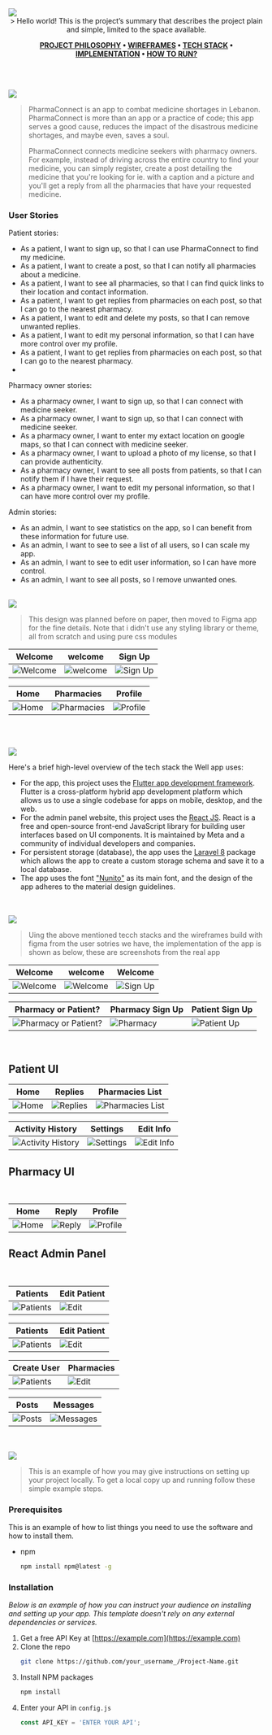 <img src="https://github.com/MajdHarbb/PharmaConnect/blob/master/README/titles/title.svg"/>

<div align="center">
> Hello world! This is the project’s summary that describes the project plain and simple, limited to the space available. 

**[PROJECT PHILOSOPHY](https://github.com/julescript/well_app#-project-philosophy) • [WIREFRAMES](https://github.com/julescript/well_app#-wireframes) • [TECH STACK](https://github.com/julescript/well_app#-tech-stack) • [IMPLEMENTATION](https://github.com/julescript/well_app#-impplementation) • [HOW TO RUN?](https://github.com/julescript/well_app#-how-to-run)**

</div>

<br><br>


<img src="https://github.com/MajdHarbb/PharmaConnect/blob/master/README/titles/projectphilosophy.svg"/>

> PharmaConnect is an app to combat medicine shortages in Lebanon. PharmaConnect is more than an app or a practice of code; this app serves a good cause, reduces the impact of the disastrous medicine shortages, and maybe even, saves a soul. 
> 
> PharmaConnect connects medicine seekers with pharmacy owners. For example, instead of driving across the entire country to find your medicine, you can simply register, create a post detailing the medicine that you're looking for ie. with a caption and a picture and you'll get a reply from all the pharmacies that have your requested medicine. 

### User Stories
Patient stories:
- As a patient, I want to sign up, so that I can use PharmaConnect to find my medicine.
- As a patient, I want to create a post, so that I can notify all pharmacies about a medicine.
- As a patient, I want to see all pharmacies, so that I can find quick links to their location and contact information.
- As a patient, I want to get replies from pharmacies on each post, so that I can go to the nearest pharmacy.
- As a patient, I want to edit and delete my posts, so that I can remove unwanted replies.
- As a patient, I want to edit my personal information, so that I can have more control over my profile.
- As a patient, I want to get replies from pharmacies on each post, so that I can go to the nearest pharmacy.
- 
Pharmacy owner stories:
- As a pharmacy owner, I want to sign up, so that I can connect with medicine seeker.
- As a pharmacy owner, I want to sign up, so that I can connect with medicine seeker.
- As a pharmacy owner, I want to enter my extact location on google maps, so that I can connect with medicine seeker.
- As a pharmacy owner, I want to upload a photo of my license, so that I can provide authenticity.
- As a pharmacy owner, I want to see all posts from patients, so that I can notify them if I have their request.
- As a pharmacy owner, I want to edit my personal information, so that I can have more control over my profile.

Admin stories: 
- As an admin, I want to see statistics on the app, so I can benefit from these information for future use.
- As an admin, I want to see to see a list of all users, so I can scale my app.
- As an admin, I want to see to edit user information, so I can have more control.
- As an admin, I want to see all posts, so I remove unwanted ones.
<br><br>

<img src="https://github.com/MajdHarbb/PharmaConnect/blob/master/README/titles/wireframes.svg"/>

> This design was planned before on paper, then moved to Figma app for the fine details.
Note that i didn't use any styling library or theme, all from scratch and using pure css modules

| Welcome  | welcome  |Sign Up  |
| -----------------| -----|-----|
| ![Welcome](https://github.com/MajdHarbb/PharmaConnect-Flutter/blob/master/readme/figma/welcome.png) | ![welcome](https://github.com/MajdHarbb/PharmaConnect-Flutter/blob/master/readme/figma/welcome2.png) | ![Sign Up](https://github.com/MajdHarbb/PharmaConnect-Flutter/blob/master/readme/figma/signuppage.png) |

| Home  | Pharmacies  |Profile  |
| ---------| -----|-----|
| ![Home](https://github.com/MajdHarbb/PharmaConnect-Flutter/blob/master/readme/figma/patienthome.png) | ![Pharmacies](https://github.com/MajdHarbb/PharmaConnect-Flutter/blob/master/readme/figma/userpharmacies.png) | ![Profile](https://github.com/MajdHarbb/PharmaConnect-Flutter/blob/master/readme/figma/userprofile.png) |


<br><br>

<img src="https://github.com/MajdHarbb/PharmaConnect/blob/master/README/titles/tech.svg"/>

Here's a brief high-level overview of the tech stack the Well app uses:

- For the app, this project uses the [Flutter app development framework](https://flutter.dev/). Flutter is a cross-platform hybrid app development platform which allows us to use a single codebase for apps on mobile, desktop, and the web.
- For the admin panel website, this project uses the [React JS](https://reactjs.org/). React is a free and open-source front-end JavaScript library for building user interfaces based on UI components. It is maintained by Meta and a community of individual developers and companies.
- For persistent storage (database), the app uses the [Laravel 8](https://laravel.com/) package which allows the app to create a custom storage schema and save it to a local database.
- The app uses the font ["Nunito"](https://fonts.google.com/specimen/Nunito) as its main font, and the design of the app adheres to the material design guidelines.



<br><br>
<img src="https://github.com/MajdHarbb/PharmaConnect/blob/master/README/titles/implementation.svg"/>

> Uing the above mentioned tecch stacks and the wireframes build with figma from the user sotries we have, the implementation of the app is shown as below, these are screenshots from the real app

| Welcome  | welcome  |Welcome  |
| -----------------| -----|-----|
| ![Welcome](https://github.com/MajdHarbb/PharmaConnect/blob/master/README/screenshots/App/welcome1.jpg) | ![Welcome](https://github.com/MajdHarbb/PharmaConnect/blob/master/README/screenshots/App/welcome2.jpg) | ![Sign Up](https://github.com/MajdHarbb/PharmaConnect/blob/master/README/screenshots/App/welcome3.jpg) |

| Pharmacy or Patient?  | Pharmacy Sign Up  |Patient Sign Up  |
| -----------------| -----|-----|
| ![Pharmacy or Patient?](https://github.com/MajdHarbb/PharmaConnect/blob/master/README/screenshots/App/patientOrPharmacy.jpg) | ![Pharmacy](https://github.com/MajdHarbb/PharmaConnect/blob/master/README/screenshots/App/pharmacySignup.jpg) | ![Patient Up](https://github.com/MajdHarbb/PharmaConnect/blob/master/README/screenshots/App/patientSignup.jpg) |
<br/>
<h2>Patient UI</h2>


| Home  | Replies  | Pharmacies List |
| -----------------| -----|-----|
| ![Home](https://github.com/MajdHarbb/PharmaConnect-Flutter/blob/master/readme/implementation/Screenshot_2022-04-04-09-39-43-908_com.example.pharmaconnectflutter.jpg) | ![Replies](https://github.com/MajdHarbb/PharmaConnect-Flutter/blob/master/readme/implementation/Screenshot_2022-04-04-09-40-11-384_com.example.pharmaconnectflutter.jpg) |![Pharmacies List](https://github.com/MajdHarbb/PharmaConnect-Flutter/blob/master/readme/implementation/Screenshot_2022-04-04-09-39-47-453_com.example.pharmaconnectflutter.jpg) |

| Activity History  | Settings  | Edit Info |
| -----------------| -----|-----|
| ![Activity History](https://github.com/MajdHarbb/PharmaConnect-Flutter/blob/master/readme/my%20activity.jpg) | ![Settings](https://github.com/MajdHarbb/PharmaConnect-Flutter/blob/master/readme/logout.jpg) |![Edit Info](https://github.com/MajdHarbb/PharmaConnect-Flutter/blob/master/readme/logout.jpg) |

<h2>Pharmacy UI</h2>
<br/>

| Home  | Reply  |Profile  |
| -----------------| -----|-----|
| ![Home](https://github.com/MajdHarbb/PharmaConnect-Flutter/blob/master/readme/implementation/Screenshot_2022-04-04-09-40-52-497_com.example.pharmaconnectflutter.jpg) | ![Reply](https://github.com/MajdHarbb/PharmaConnect-Flutter/blob/master/readme/Screenshot_2022-04-04-20-17-07-122_com.example.pharmaconnectflutter.jpg) | ![Profile](https://github.com/MajdHarbb/PharmaConnect-Flutter/blob/master/readme/Screenshot_2022-04-04-20-17-17-292_com.example.pharmaconnectflutter.jpg) |

<h2>React Admin Panel</h2>
<br/>

| Patients  | Edit Patient  |
| -----------------| -----|
| ![Patients](https://github.com/MajdHarbb/PharmaConnect-Flutter/blob/master/readme/react/login.png) | ![Edit](https://github.com/MajdHarbb/PharmaConnect-Flutter/blob/master/readme/react/home.png) |

| Patients  | Edit Patient  |
| -----------------| -----|
| ![Patients](https://github.com/MajdHarbb/PharmaConnect-Flutter/blob/master/readme/react/users.png) | ![Edit](https://github.com/MajdHarbb/PharmaConnect-Flutter/blob/master/readme/react/edit%20user.png) |

| Create User  | Pharmacies  |
| -----------------| -----|
| ![Patients](https://github.com/MajdHarbb/PharmaConnect-Flutter/blob/master/readme/react/create%20user.png) | ![Edit](https://github.com/MajdHarbb/PharmaConnect-Flutter/blob/master/readme/react/pharmacies.png) |

| Posts  | Messages  |
| -----------------| -----|
| ![Posts](https://github.com/MajdHarbb/PharmaConnect-Flutter/blob/master/readme/react/posts.png) | ![Messages](https://github.com/MajdHarbb/PharmaConnect-Flutter/blob/master/readme/react/messages.png) |



<br><br>
<img src="https://github.com/MajdHarbb/PharmaConnect/blob/master/README/titles/run.svg"/>


> This is an example of how you may give instructions on setting up your project locally.
To get a local copy up and running follow these simple example steps.

### Prerequisites

This is an example of how to list things you need to use the software and how to install them.
* npm
  ```sh
  npm install npm@latest -g
  ```

### Installation

_Below is an example of how you can instruct your audience on installing and setting up your app. This template doesn't rely on any external dependencies or services._

1. Get a free API Key at [https://example.com](https://example.com)
2. Clone the repo
   ```sh
   git clone https://github.com/your_username_/Project-Name.git
   ```
3. Install NPM packages
   ```sh
   npm install
   ```
4. Enter your API in `config.js`
   ```js
   const API_KEY = 'ENTER YOUR API';
   ```

